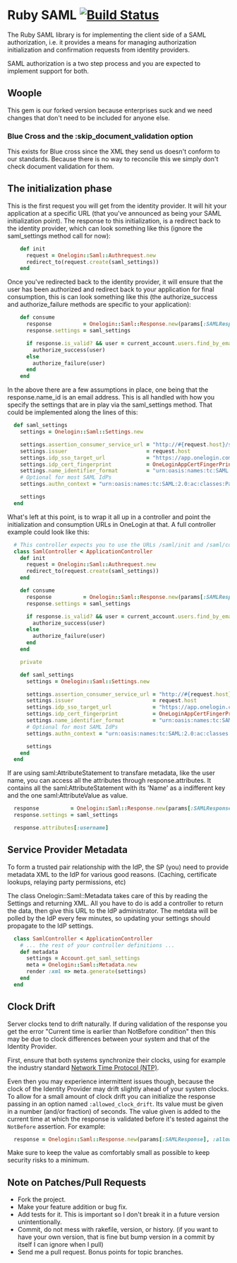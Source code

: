 # Ruby SAML [![Build Status](https://secure.travis-ci.org/onelogin/ruby-saml.png)](http://travis-ci.org/onelogin/ruby-saml)

The Ruby SAML library is for implementing the client side of a SAML authorization, i.e. it provides a means for managing authorization initialization and confirmation requests from identity providers.

SAML authorization is a two step process and you are expected to implement support for both.

## Woople

This gem is our forked version because enterprises suck and we need changes that 
don't need to be included for anyone else.

### Blue Cross and the :skip_document_validation option

This exists for Blue cross since the XML they send us doesn't conform to our standards.
Because there is no way to reconcile this we simply don't check document 
validation for them.

## The initialization phase

This is the first request you will get from the identity provider. It will hit your application at a specific URL (that you've announced as being your SAML initialization point). The response to this initialization, is a redirect back to the identity provider, which can look something like this (ignore the saml_settings method call for now):

```ruby
    def init
      request = Onelogin::Saml::Authrequest.new
      redirect_to(request.create(saml_settings))
    end
```

Once you've redirected back to the identity provider, it will ensure that the user has been authorized and redirect back to your application for final consumption, this is can look something like this (the authorize_success and authorize_failure methods are specific to your application):

```ruby
    def consume
      response          = Onelogin::Saml::Response.new(params[:SAMLResponse])
      response.settings = saml_settings

      if response.is_valid? && user = current_account.users.find_by_email(response.name_id)
        authorize_success(user)
      else
        authorize_failure(user)
      end
    end
```

In the above there are a few assumptions in place, one being that the response.name_id is an email address. This is all handled with how you specify the settings that are in play via the saml_settings method. That could be implemented along the lines of this:

```ruby
  def saml_settings
    settings = Onelogin::Saml::Settings.new

    settings.assertion_consumer_service_url = "http://#{request.host}/saml/finalize"
    settings.issuer                         = request.host
    settings.idp_sso_target_url             = "https://app.onelogin.com/saml/signon/#{OneLoginAppId}"
    settings.idp_cert_fingerprint           = OneLoginAppCertFingerPrint
    settings.name_identifier_format         = "urn:oasis:names:tc:SAML:1.1:nameid-format:emailAddress"
    # Optional for most SAML IdPs
    settings.authn_context = "urn:oasis:names:tc:SAML:2.0:ac:classes:PasswordProtectedTransport"

    settings
  end
```

What's left at this point, is to wrap it all up in a controller and point the initialization and consumption URLs in OneLogin at that. A full controller example could look like this:

```ruby
  # This controller expects you to use the URLs /saml/init and /saml/consume in your OneLogin application.
  class SamlController < ApplicationController
    def init
      request = Onelogin::Saml::Authrequest.new
      redirect_to(request.create(saml_settings))
    end

    def consume
      response          = Onelogin::Saml::Response.new(params[:SAMLResponse])
      response.settings = saml_settings

      if response.is_valid? && user = current_account.users.find_by_email(response.name_id)
        authorize_success(user)
      else
        authorize_failure(user)
      end
    end

    private

    def saml_settings
      settings = Onelogin::Saml::Settings.new

      settings.assertion_consumer_service_url = "http://#{request.host}/saml/consume"
      settings.issuer                         = request.host
      settings.idp_sso_target_url             = "https://app.onelogin.com/saml/signon/#{OneLoginAppId}"
      settings.idp_cert_fingerprint           = OneLoginAppCertFingerPrint
      settings.name_identifier_format         = "urn:oasis:names:tc:SAML:1.1:nameid-format:emailAddress"
      # Optional for most SAML IdPs
      settings.authn_context = "urn:oasis:names:tc:SAML:2.0:ac:classes:PasswordProtectedTransport"

      settings
    end
  end
```

If are using saml:AttributeStatement to transfare metadata, like the user name, you can access all the attributes through response.attributes. It
contains all the saml:AttributeStatement with its 'Name' as a indifferent key and the one saml:AttributeValue as value.

```ruby
  response          = Onelogin::Saml::Response.new(params[:SAMLResponse])
  response.settings = saml_settings

  response.attributes[:username]
```

## Service Provider Metadata

To form a trusted pair relationship with the IdP, the SP (you) need to provide metadata XML
to the IdP for various good reasons.  (Caching, certificate lookups, relaying party permissions, etc)

The class Onelogin::Saml::Metadata takes care of this by reading the Settings and returning XML.  All
you have to do is add a controller to return the data, then give this URL to the IdP administrator.
The metdata will be polled by the IdP every few minutes, so updating your settings should propagate
to the IdP settings.

```ruby
  class SamlController < ApplicationController
    # ... the rest of your controller definitions ...
    def metadata
      settings = Account.get_saml_settings
      meta = Onelogin::Saml::Metadata.new
      render :xml => meta.generate(settings)
    end
  end
```

## Clock Drift

Server clocks tend to drift naturally. If during validation of the response you get the error "Current time is earlier than NotBefore condition" then this may be due to clock differences between your system and that of the Identity Provider.

First, ensure that both systems synchronize their clocks, using for example the industry standard [Network Time Protocol (NTP)](http://en.wikipedia.org/wiki/Network_Time_Protocol).

Even then you may experience intermittent issues though, because the clock of the Identity Provider may drift slightly ahead of your system clocks. To allow for a small amount of clock drift you can initialize the response passing in an option named `:allowed_clock_drift`. Its value must be given in a number (and/or fraction) of seconds. The value given is added to the current time at which the response is validated before it's tested against the `NotBefore` assertion. For example:

```ruby
  response = Onelogin::Saml::Response.new(params[:SAMLResponse], :allowed_clock_drift => 1)
```

Make sure to keep the value as comfortably small as possible to keep security risks to a minimum.

## Note on Patches/Pull Requests

* Fork the project.
* Make your feature addition or bug fix.
* Add tests for it. This is important so I don't break it in a
  future version unintentionally.
* Commit, do not mess with rakefile, version, or history. (if you want to have your own version, that is fine but bump version in a commit by itself I can ignore when I pull)
* Send me a pull request. Bonus points for topic branches.
